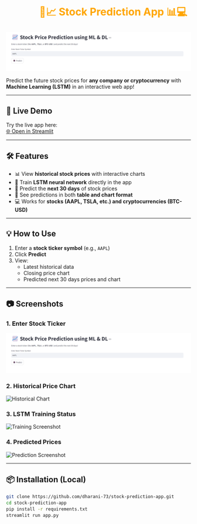 <h1>
  <marquee behavior="alternate" scrollamount="10" style="color:orange;">
    🚀📈 Stock Prediction App 📊💻
  </marquee>
</h1>

![Header Image](https://github.com/dharani-73/stock-prediction-app/blob/dbf93759bf5bdeb66bcab3c96e9764fdc679f473/Screenshot%202025-10-17%20232419.png)

Predict the future stock prices for **any company or cryptocurrency** with **Machine Learning (LSTM)** in an interactive web app!

---

## 🚀 Live Demo

Try the live app here:  
[🌐 Open in Streamlit](https://stock-prediction-app-rbcetkc59b2oy7quz8w64p.streamlit.app/)

---

## 🛠 Features

- 📊 View **historical stock prices** with interactive charts  
- 🧠 Train **LSTM neural network** directly in the app  
- 🔮 Predict the **next 30 days** of stock prices  
- 📅 See predictions in both **table and chart format**  
- 💻 Works for **stocks (AAPL, TSLA, etc.) and cryptocurrencies (BTC-USD)**  

---

## 💡 How to Use

1. Enter a **stock ticker symbol** (e.g., `AAPL`)  
2. Click **Predict**  
3. View:  
   - Latest historical data  
   - Closing price chart  
   - Predicted next 30 days prices and chart  

---

## 📷 Screenshots

### 1. Enter Stock Ticker
![Input Screenshot](https://github.com/dharani-73/stock-prediction-app/blob/dbf93759bf5bdeb66bcab3c96e9764fdc679f473/Screenshot%202025-10-17%20232419.png)

### 2. Historical Price Chart
![Historical Chart]()

### 3. LSTM Training Status
![Training Screenshot](https://your-image-link-here.com/training.png)

### 4. Predicted Prices
![Prediction Screenshot](https://your-image-link-here.com/prediction.png)

---

## 📦 Installation (Local)

```bash
git clone https://github.com/dharani-73/stock-prediction-app.git
cd stock-prediction-app
pip install -r requirements.txt
streamlit run app.py

